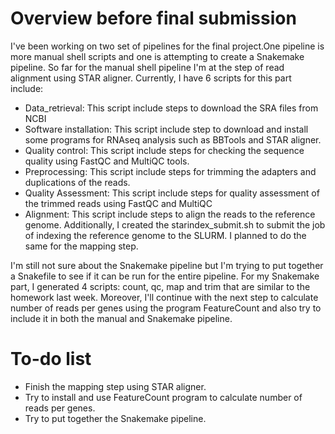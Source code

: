 # Overview before final submission
I've been working on two set of pipelines for the final project.One pipeline is more manual shell scripts and one is attempting to create a Snakemake pipeline. So far for the manual shell pipeline I'm at the step of read alignment using STAR aligner. Currently, I have 6 scripts for this part include:

- Data_retrieval: This script include steps to download the SRA files from NCBI
- Software installation: This script include step to download and install some programs for RNAseq analysis such as BBTools and STAR aligner. 
- Quality control: This script include steps for checking the sequence quality using FastQC and MultiQC tools.
- Preprocessing: This script include steps for trimming the adapters and duplications of the reads.
- Quality Assessment: This script include steps for quality assessment of the trimmed reads using FastQC and MultiQC
- Alignment: This script include steps to align the reads to the reference genome. Additionally, I created the starindex_submit.sh to submit the job of indexing the reference genome to the SLURM. I planned to do the same for the mapping step. 

I'm still not sure about the Snakemake pipeline but I'm trying to put together a Snakefile to see if it can be run for the entire pipeline. For my Snakemake part, I generated 4 scripts: count, qc, map and trim that are similar to the homework last week.
Moreover, I'll continue with the next step to calculate number of reads per genes using the program FeatureCount and also try to include it in both the manual and Snakemake pipeline.

# To-do list
- Finish the mapping step using STAR aligner.
- Try to install and use FeatureCount program to calculate number of reads per genes.
- Try to put together the Snakemake pipeline.



